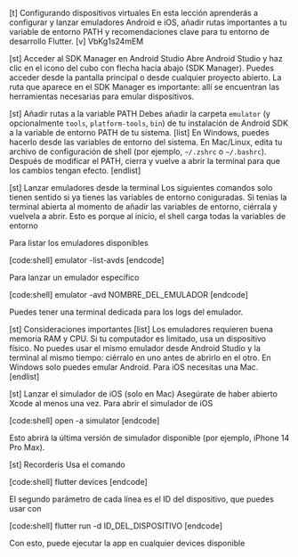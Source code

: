 [t] Configurando dispositivos virtuales
En esta lección aprenderás a configurar y lanzar emuladores Android e iOS, añadir rutas importantes a tu variable de entorno PATH y recomendaciones clave para tu entorno de desarrollo Flutter.
[v] VbKg1s24mEM

[st] Acceder al SDK Manager en Android Studio
Abre Android Studio y haz clic en el icono del cubo con flecha hacia abajo (SDK Manager). Puedes acceder desde la pantalla principal o desde cualquier proyecto abierto.
La ruta que aparece en el SDK Manager es importante: allí se encuentran las herramientas necesarias para emular dispositivos.

[st] Añadir rutas a la variable PATH
Debes añadir la carpeta `emulator` (y opcionalmente `tools`, `platform-tools`, `bin`) de tu instalación de Android SDK a la variable de entorno PATH de tu sistema.
[list]
En Windows, puedes hacerlo desde las variables de entorno del sistema.
En Mac/Linux, edita tu archivo de configuración de shell (por ejemplo, `~/.zshrc` o `~/.bashrc`).
Después de modificar el PATH, cierra y vuelve a abrir la terminal para que los cambios tengan efecto.
[endlist]

[st] Lanzar emuladores desde la terminal
Los siguientes comandos solo tienen sentido si ya tienes las variables de entorno coniguradas. Si tenías la terminal abierta al momento de añadir las variables de entorno, ciérrala y vuelvela a abrir. Esto es porque al inicio, el shell carga todas la variables de entorno

Para listar los emuladores disponibles

[code:shell]
emulator -list-avds
[endcode]

Para lanzar un emulador específico

[code:shell]
emulator -avd NOMBRE_DEL_EMULADOR
[endcode]

Puedes tener una terminal dedicada para los logs del emulador.

[st] Consideraciones importantes
[list]
Los emuladores requieren buena memoria RAM y CPU. Si tu computador es limitado, usa un dispositivo físico.
No puedes usar el mismo emulador desde Android Studio y la terminal al mismo tiempo: ciérralo en uno antes de abrirlo en el otro.
En Windows solo puedes emular Android. Para iOS necesitas una Mac.
[endlist]

[st] Lanzar el simulador de iOS (solo en Mac)
Asegúrate de haber abierto Xcode al menos una vez. Para abrir el simulador de iOS

[code:shell]
open -a simulator
[endcode]

Esto abrirá la última versión de simulador disponible (por ejemplo, iPhone 14 Pro Max).

[st] Recorderis
Usa el comando

[code:shell]
flutter devices
[endcode]

El segundo parámetro de cada línea es el ID del dispositivo, que puedes usar con

[code:shell]
flutter run -d ID_DEL_DISPOSITIVO
[endcode]

Con esto, puede ejecutar la app en cualquier devices disponible